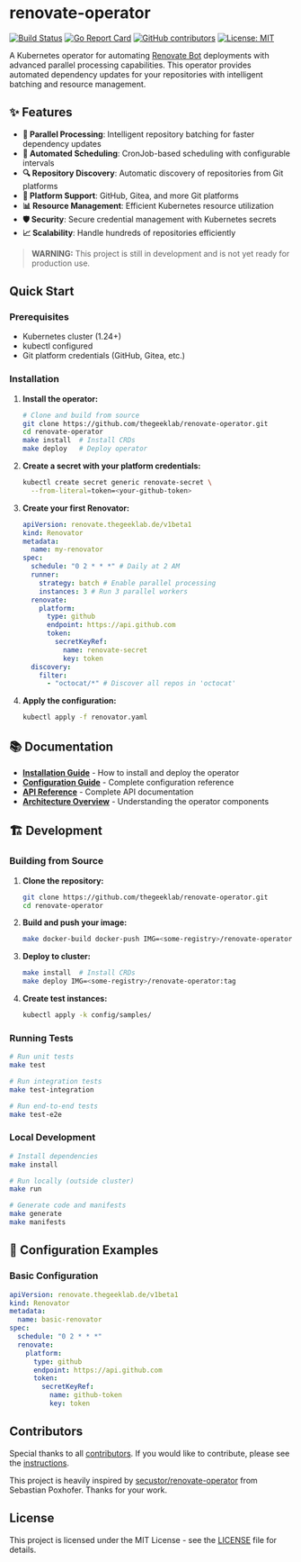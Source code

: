 # renovate-operator

[![Build Status](https://ci.thegeeklab.de/api/badges/thegeeklab/renovate-operator/status.svg)](https://ci.thegeeklab.de/repos/thegeeklab/renovate-operator)
[![Go Report Card](https://goreportcard.com/badge/github.com/thegeeklab/renovate-operator)](https://goreportcard.com/report/github.com/thegeeklab/renovate-operator)
[![GitHub contributors](https://img.shields.io/github/contributors/thegeeklab/renovate-operator)](https://github.com/thegeeklab/renovate-operator/graphs/contributors)
[![License: MIT](https://img.shields.io/github/license/thegeeklab/renovate-operator)](https://github.com/thegeeklab/renovate-operator/blob/main/LICENSE)

A Kubernetes operator for automating [Renovate Bot](https://docs.renovatebot.com/) deployments with advanced parallel processing capabilities. This operator provides automated dependency updates for your repositories with intelligent batching and resource management.

## ✨ Features

- **🚀 Parallel Processing**: Intelligent repository batching for faster dependency updates
- **🔄 Automated Scheduling**: CronJob-based scheduling with configurable intervals
- **🔍 Repository Discovery**: Automatic discovery of repositories from Git platforms
- **🎯 Platform Support**: GitHub, Gitea, and more Git platforms
- **📊 Resource Management**: Efficient Kubernetes resource utilization
- **🛡️ Security**: Secure credential management with Kubernetes secrets
- **📈 Scalability**: Handle hundreds of repositories efficiently

> **WARNING:** This project is still in development and is not yet ready for production use.

## Quick Start

### Prerequisites

- Kubernetes cluster (1.24+)
- kubectl configured
- Git platform credentials (GitHub, Gitea, etc.)

### Installation

1. **Install the operator:**

   ```bash
   # Clone and build from source
   git clone https://github.com/thegeeklab/renovate-operator.git
   cd renovate-operator
   make install  # Install CRDs
   make deploy   # Deploy operator
   ```

2. **Create a secret with your platform credentials:**

   ```bash
   kubectl create secret generic renovate-secret \
     --from-literal=token=<your-github-token>
   ```

3. **Create your first Renovator:**

   ```yaml
   apiVersion: renovate.thegeeklab.de/v1beta1
   kind: Renovator
   metadata:
     name: my-renovator
   spec:
     schedule: "0 2 * * *" # Daily at 2 AM
     runner:
       strategy: batch # Enable parallel processing
       instances: 3 # Run 3 parallel workers
     renovate:
       platform:
         type: github
         endpoint: https://api.github.com
         token:
           secretKeyRef:
             name: renovate-secret
             key: token
     discovery:
       filter:
         - "octocat/*" # Discover all repos in 'octocat'
   ```

4. **Apply the configuration:**

   ```bash
   kubectl apply -f renovator.yaml
   ```

## 📚 Documentation

- **[Installation Guide](docs/installation.md)** - How to install and deploy the operator
- **[Configuration Guide](docs/configuration.md)** - Complete configuration reference
- **[API Reference](docs/api-reference.md)** - Complete API documentation
- **[Architecture Overview](docs/architecture.md)** - Understanding the operator components

## 🏗️ Development

### Building from Source

1. **Clone the repository:**

   ```bash
   git clone https://github.com/thegeeklab/renovate-operator.git
   cd renovate-operator
   ```

2. **Build and push your image:**

   ```bash
   make docker-build docker-push IMG=<some-registry>/renovate-operator:tag
   ```

3. **Deploy to cluster:**

   ```bash
   make install  # Install CRDs
   make deploy IMG=<some-registry>/renovate-operator:tag
   ```

4. **Create test instances:**

   ```bash
   kubectl apply -k config/samples/
   ```

### Running Tests

```bash
# Run unit tests
make test

# Run integration tests
make test-integration

# Run end-to-end tests
make test-e2e
```

### Local Development

```bash
# Install dependencies
make install

# Run locally (outside cluster)
make run

# Generate code and manifests
make generate
make manifests
```

## 🔧 Configuration Examples

### Basic Configuration

```yaml
apiVersion: renovate.thegeeklab.de/v1beta1
kind: Renovator
metadata:
  name: basic-renovator
spec:
  schedule: "0 2 * * *"
  renovate:
    platform:
      type: github
      endpoint: https://api.github.com
      token:
        secretKeyRef:
          name: github-token
          key: token
```

## Contributors

Special thanks to all [contributors](https://github.com/thegeeklab/renovate-operator/graphs/contributors). If you would like to contribute, please see the [instructions](https://github.com/thegeeklab/renovate-operator/blob/main/CONTRIBUTING.md).

This project is heavily inspired by [secustor/renovate-operator](https://github.com/secustor/renovate-operator/tree/master) from Sebastian Poxhofer. Thanks for your work.

## License

This project is licensed under the MIT License - see the [LICENSE](https://github.com/thegeeklab/renovate-operator/blob/main/LICENSE) file for details.
